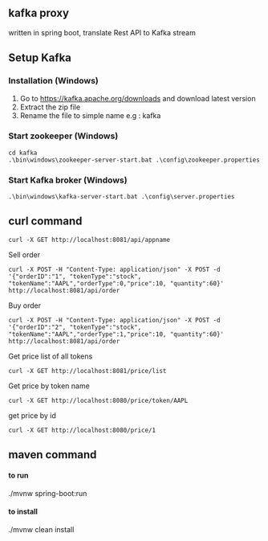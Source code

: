## kafka proxy
written in spring boot, translate Rest API to Kafka stream

## Setup Kafka 

### Installation (Windows)

1. Go to https://kafka.apache.org/downloads and download latest version
2. Extract the zip file
3. Rename the file to simple name e.g : kafka

### Start zookeeper (Windows)

```
cd kafka
.\bin\windows\zookeeper-server-start.bat .\config\zookeeper.properties
```

### Start Kafka broker (Windows)
```
.\bin\windows\kafka-server-start.bat .\config\server.properties
```

## curl command
```
curl -X GET http://localhost:8081/api/appname
```
Sell order
```
curl -X POST -H "Content-Type: application/json" -X POST -d '{"orderID":"1", "tokenType":"stock", "tokenName":"AAPL","orderType":0,"price":10, "quantity":60}' http://localhost:8081/api/order
```
Buy order
```
curl -X POST -H "Content-Type: application/json" -X POST -d '{"orderID":"2", "tokenType":"stock", "tokenName":"AAPL","orderType":1,"price":10, "quantity":60}' http://localhost:8081/api/order
```
Get price list of all tokens
```
curl -X GET http://localhost:8081/price/list
```
Get price by token name
```
curl -X GET http://localhost:8080/price/token/AAPL
```
get price by id
```
curl -X GET http://localhost:8080/price/1
```
## maven command
#### to run
./mvnw spring-boot:run
#### to install
./mvnw clean install